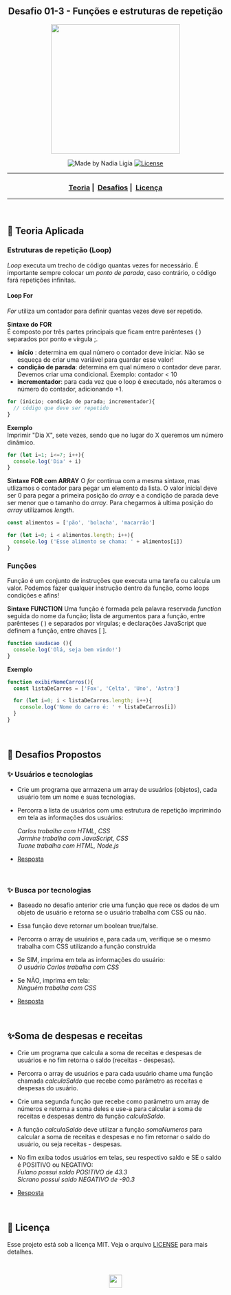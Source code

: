 <h2 align="center">
  Desafio 01-3 - Funções e estruturas de repetição
</h2>

<p align="center">
    <img src="https://ik.imagekit.io/l7cwocexhc/LaunchBase_kzLdte5vZ.png" width=300>
</p>

<p align="center">
  <img alt="Made by Nadia Ligia" src="https://img.shields.io/badge/made%20by-Nadia%20Ligia-informational">
  
  <a href="license.md">
  <img alt="License" src="https://img.shields.io/badge/License-MIT-informational">
  </a>
</p>

___

<h3 align="center">
  <a href="#pushpin-teoria-aplicada">Teoria</a>&nbsp;|&nbsp;
  <a href="#rocket-desafios-propostos">Desafios</a>&nbsp;|&nbsp;
  <a href="#memo-licença">Licença</a>
</h3>

___

<br>

## :pushpin: Teoria Aplicada

### Estruturas de repetição (Loop)

*Loop* executa um trecho de código quantas vezes for necessário. 
É importante sempre colocar um *ponto de parada*, caso contrário, o código fará repetições infinitas.

#### Loop For
*For* utiliza um contador para definir quantas vezes deve ser repetido.

**Sintaxe do FOR** <br>
É composto por três partes principais que ficam entre parênteses ( ) separados por ponto e vírgula ;.
- **início** : determina em qual número o contador deve iniciar. Não se esqueça de criar uma variável para guardar esse valor!
- **condição de parada**: determina em qual número o contador deve parar. Devemos criar uma condicional. Exemplo: contador < 10
- **incrementador**: para cada vez que o loop é executado, nós alteramos o número do contador, adicionando +1. 

```js
for (inicio; condição de parada; incrementador){
  // código que deve ser repetido
}
```
**Exemplo** <br>
Imprimir "Dia X", sete vezes, sendo que no lugar do X queremos um número dinâmico.

```js
for (let i=1; i<=7; i++){
  console.log('Dia' + i)
}
```

**Sintaxe FOR com ARRAY**
O *for* continua com a mesma sintaxe, mas utlizamos o contador para pegar um elemento da lista.
O valor inicial deve ser 0 para pegar a primeira posição do *array* e a condição de parada deve ser menor que o tamanho do *array*.
Para chegarmos à ultima posição do *array* utilizamos *length*.

```js
const alimentos = ['pão', 'bolacha', 'macarrão']

for (let i=0; i < alimentos.length; i++){
  console.log ('Esse alimento se chama: ' + alimentos[i])
}
```

### Funções
Função é um conjunto de instruções que executa uma tarefa ou calcula um valor.
Podemos fazer qualquer instrução dentro da função, como loops condições e afins!

**Sintaxe FUNCTION**
Uma função é formada pela palavra reservada *function* seguida do nome da função; lista de argumentos para a função, entre parênteses ( ) e separados por vírgulas; e declarações JavaScript que definem a função, entre chaves [ ].

```js
function saudacao (){
  console.log('Olá, seja bem vindo!')
}
```

**Exemplo**
```js
function exibirNomeCarros(){
  const listaDeCarros = ['Fox', 'Celta', 'Uno', 'Astra']

  for (let i=0; i < listaDeCarros.length; i++){
    console.log('Nome do carro é: ' + listaDeCarros[i])
  }
}
```
<br>

## :rocket: Desafios Propostos

### :sparkles: Usuários e tecnologias
- Crie um programa que armazena um array de usuários (objetos), cada usuário tem um nome 
  e suas tecnologias.
- Percorra a lista de usuários com uma estrutura de repetição imprimindo em tela as informações dos usuários:

    *Carlos trabalha com HTML, CSS*<br>
    *Jarmine trabalha com JavaScript, CSS*<br>
    *Tuane trabalha com HTML, Node.js*

- [Resposta](desafio1-3a.js)

<br>

### :sparkles: Busca por tecnologias

- Baseado no desafio anterior crie uma função que rece os dados de um objeto de usuário e retorna se o usuário trabalha com CSS ou não.
- Essa função deve retornar um boolean true/false.
- Percorra o array de usuários e, para cada um, verifique se o mesmo trabalha com CSS utilizando a função construída

- Se SIM, imprima em tela as informações do usuário: <br>
  *O usuário Carlos trabalha com CSS*
- Se NÃO, imprima em tela:<br>
  *Ninguém trabalha com CSS*

- [Resposta](desafio1-3b.js)

<br>

## ✨Soma de despesas e receitas

- Crie um programa que calcula a soma de receitas e despesas de usuários e no fim retorna o saldo (receitas - despesas).
- Percorra o array de usuários e para cada usuário chame uma função chamada *calculaSaldo* que recebe como parâmetro as receitas e despesas do usuário.
- Crie uma segunda função que recebe como parâmetro um array de números e retorna a soma deles e use-a para calcular a soma de receitas e despesas dentro da função *calculaSaldo*.
- A função *calculaSaldo* deve utilizar a função *somaNumeros* para calcular a soma de receitas e despesas e no fim retornar o saldo do usuário, ou seja receitas - despesas.
- No fim exiba todos usuários em telas, seu respectivo saldo e SE o saldo é POSITIVO ou NEGATIVO:<br>
  *Fulano possui saldo POSITIVO de 43.3*<br>
  *Sicrano possui saldo NEGATIVO de -90.3*<br>

- [Resposta](desafio1-3c.js)

<br>

##  :memo: Licença 

Esse projeto está sob a licença MIT. Veja o arquivo [LICENSE](LICENSE) para mais detalhes.

<br>

<p align="center">
    <a href=".." >
        <img src="https://ik.imagekit.io/l7cwocexhc/iconfinder_agt_home_17821_M8bhUSrzv.ico" width="30">
    </a>
</p>